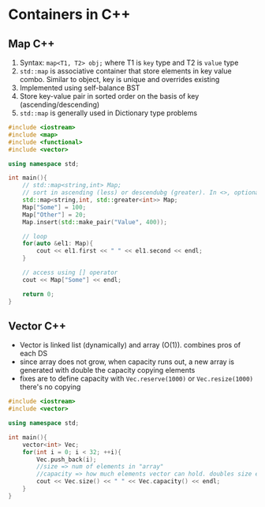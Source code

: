 # Containers in C++

## Map C++

1. Syntax: `map<T1, T2> obj;` where T1 is `key` type and T2 is `value` type
2. `std::map` is associative container that store elements in key value combo. Similar to object, key is unique and overrides existing
3. Implemented using self-balance BST
4. Store key-value pair in sorted order on the basis of key (ascending/descending)
5. `std::map` is generally used in Dictionary type problems

```cpp
#include <iostream>
#include <map>
#include <functional>
#include <vector>

using namespace std;

int main(){
    // std::map<string,int> Map;
    // sort in ascending (less) or descendubg (greater). In <>, optional but indicate value     
    std::map<string,int, std::greater<int>> Map;
    Map["Some"] = 100;
    Map["Other"] = 20;
    Map.insert(std::make_pair("Value", 400));

    // loop 
    for(auto &el1: Map){
        cout << el1.first << " " << el1.second << endl;
    }

    // access using [] operator
    cout << Map["Some"] << endl;

    return 0;
}
```

## Vector C++
- Vector is linked list (dynamically) and array (O(1)). combines pros of each DS
- since array does not grow, when capacity runs out, a new array is generated with double the capacity copying elements
- fixes are to define capacity with `Vec.reserve(1000)` or `Vec.resize(1000)` there's no copying

```cpp
#include <iostream>
#include <vector>

using namespace std;

int main(){
    vector<int> Vec;
    for(int i = 0; i < 32; ++i){
        Vec.push_back(i);
        //size => num of elements in "array"
        //capacity => how much elements vector can hold. doubles size everytime space runs out
        cout << Vec.size() << " " << Vec.capacity() << endl;
    }
}
```